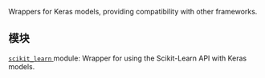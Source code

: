 Wrappers for Keras models, providing compatibility with other frameworks.

## 模块
[ `scikit_learn` ](https://tensorflow.google.cn/api_docs/python/tf/keras/wrappers/scikit_learn) module: Wrapper for using the Scikit-Learn API with Keras models.

